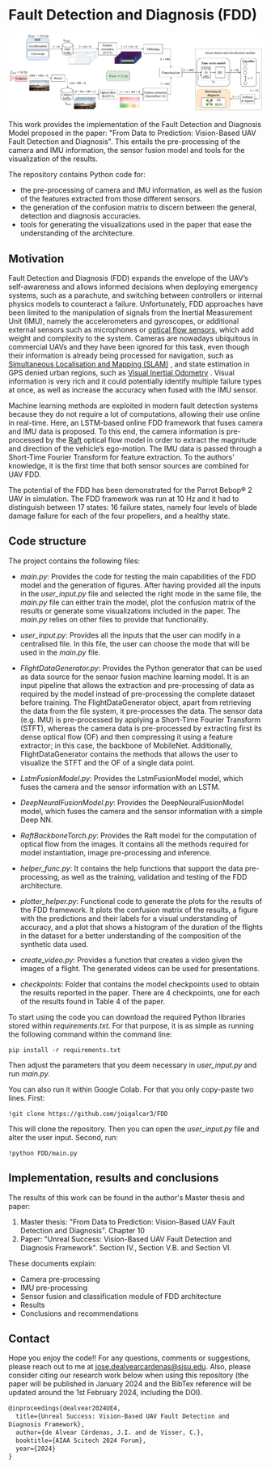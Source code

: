 # Fault Detection and Diagnosis (FDD)
![FDD architecture](docs/FDD_architecture.PNG)

This work provides the implementation of the Fault Detection and Diagnosis Model proposed in the paper: "From Data to 
Prediction: Vision-Based UAV Fault Detection and Diagnosis". This entails the pre-processing of the camera and IMU
information, the sensor fusion model and tools for the visualization of the results.

The repository contains Python code for:
- the pre-processing of camera and IMU information, as well as the fusion of the features extracted from those 
different sensors.
- the generation of the confusion matrix to discern between the general, detection and diagnosis accuracies.
- tools for generating the visualizations used in the paper that ease the understanding of the architecture.

## Motivation
Fault Detection and Diagnosis (FDD) expands the envelope of the UAV’s self-awareness and allows informed decisions when
 deploying emergency
systems, such as a parachute, and switching between controllers or internal physics models to counteract a failure. 
Unfortunately, FDD approaches have been limited to the manipulation of signals from the
Inertial Measurement Unit (IMU), namely the accelerometers and gyroscopes, or additional external sensors such as
microphones or [optical flow sensors](https://www.researchgate.net/publication/327796861_Fault-Tolerant_Optical_Flow_SensorSINS_Integrated_Navigation_Scheme_for_MAV_in_a_GPS-Denied_Environment), 
which add weight and complexity to the system. Cameras are nowadays
ubiquitous in commercial UAVs and they have been ignored for this task, even though their information is already being
processed for navigation, such as [Simultaneous Localisation and Mapping (SLAM)](https://ieeexplore.ieee.org/document/7781977)
, and state estimation in GPS
denied urban regions, such as [Visual Inertial Odometry](https://arxiv.org/abs/1906.03289)
. Visual information is very rich and it could potentially
identify multiple failure types at once, as well as increase the accuracy when fused with the IMU sensor.

Machine learning methods are exploited in modern fault detection systems because they do not require a lot of
computations, allowing their use online in real-time. Here, an LSTM-based online FDD framework that fuses camera and 
IMU data is proposed.
To this end, the camera information is pre-processed by the [Raft](https://pytorch.org/vision/main/models/raft.html) 
optical flow model in order to extract the magnitude
and direction of the vehicle’s ego-motion. The IMU data is passed through a Short-Time Fourier Transform for
feature extraction. To the authors’ knowledge, it is the first time that both sensor sources are combined for UAV FDD.

The potential of the FDD has been demonstrated for the Parrot Bebop® 2 UAV in simulation. The FDD framework
was run at 10 Hz and it had to distinguish between 17 states: 16 failure states, namely four levels of blade damage failure
for each of the four propellers, and a healthy state.


## Code structure
The project contains the following files:

* *main.py*: Provides the code for testing the main capabilities of the FDD model and the generation of figures. After 
having provided all the inputs in the *user_input.py* file and selected the right mode in the same file, the *main.py* 
file can either train the model, plot the confusion matrix of the results or generate some visualizations included 
in the paper. The *main.py* relies on other files to provide that functionality.
 
* *user_input.py*: Provides all the inputs that the user can modify in a centralised file. In this file, the user can
choose the mode that will be used in the *main.py* file.

* *FlightDataGenerator.py*: Provides the Python generator that can be used as data source for the sensor fusion machine
learning model. It is an input pipeline that allows the extraction and pre-processing of data as required by the model
instead of pre-processing the complete dataset before training. The FlightDataGenerator object, apart from retrieving
the data from the file system, it pre-processes the data. The sensor data (e.g. IMU) is pre-processed by applying
a Short-Time Fourier Transform (STFT), whereas the camera data is pre-processed by extracting first its dense optical
flow (OF) and then compressing it using a feature extractor; in this case, the backbone of MobileNet. Additionally,
FlightDataGenerator contains the methods that allows the user to visualize the STFT and the OF of a single data point.

* *LstmFusionModel.py*: Provides the LstmFusionModel model, which fuses the camera and the sensor information with an
LSTM.

* *DeepNeuralFusionModel.py*: Provides the DeepNeuralFusionModel model, which fuses the camera and the sensor 
information with a simple Deep NN.

* *RaftBackboneTorch.py*: Provides the Raft model for the computation of optical flow from the images. It contains all 
the methods required for model instantiation, image pre-processing and inference.

* *helper_func.py*: It contains the help functions that support the data pre-processing, as well as the training,
validation and testing of the FDD architecture.

* *plotter_helper.py*: Functional code to generate the plots for the results of the FDD framework. It plots the confusion
matrix of the results, a figure with the predictions and their labels for a visual understanding of accuracy, and a 
plot that shows a histogram of the duration of the flights in the dataset for a better understanding of the composition of
the synthetic data used.

* *create_video.py*: Provides a function that creates a video given the images of a flight. The generated videos 
can be used for presentations.

* *checkpoints*: Folder that contains the model checkpoints used to obtain the results reported in the paper. 
There are 4 checkpoints, one for each of the results found in Table 4 of the paper.

To start using the code you can download the required Python libraries stored within _requirements.txt_. For that purpose,
it is as simple as running the following command within the command line:
```shell script
pip install -r requirements.txt
```
Then adjust the parameters that you deem necessary in _user\_input.py_ and run _main.py_.

You can also run it within Google Colab. For that you only copy-paste two lines. First:
```shell script
!git clone https://github.com/joigalcar3/FDD
```
This will clone the repository. Then you can open the _user\_input.py_ file and alter the user input. Second, run:
```shell script
!python FDD/main.py
```

## Implementation, results and conclusions
The results of this work can be found in the author's Master thesis and paper:

1. Master thesis: "From Data to Prediction: Vision-Based UAV Fault Detection and Diagnosis". Chapter 10
2. Paper: "Unreal Success: Vision-Based UAV Fault Detection and Diagnosis Framework". Section IV., Section V.B. and 
Section VI. 

These documents explain:
* Camera pre-processing
* IMU pre-processing
* Sensor fusion and classification module of FDD architecture
* Results
* Conclusions and recommendations

## Contact
Hope you enjoy the code!! For any questions, comments or suggestions, 
please reach out to me at [jose.dealvearcardenas@sjsu.edu](jose.dealvearcardenas@sjsu.edu). Also, please consider citing our research work below when using this repository (the paper will be published in January 2024 and the BibTex reference will be updated around the 1st February 2024, including the DOI).


    @inproceedings{dealvear2024UE4,
      title={Unreal Success: Vision-Based UAV Fault Detection and Diagnosis Framework},
      author={de Alvear Cárdenas, J.I. and de Visser, C.},
      booktitle={AIAA Scitech 2024 Forum},
      year={2024}
    }
